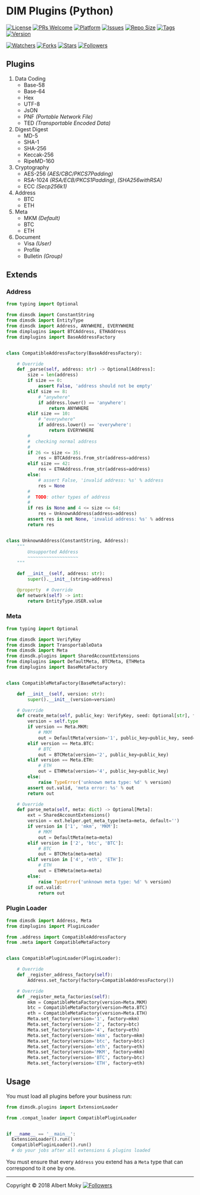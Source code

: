 # DIM Plugins (Python)

[![License](https://img.shields.io/github/license/dimchat/sdk-py)](https://github.com/dimchat/sdk-py/blob/master/LICENSE)
[![PRs Welcome](https://img.shields.io/badge/PRs-welcome-brightgreen.svg)](https://github.com/dimchat/sdk-py/pulls)
[![Platform](https://img.shields.io/badge/Platform-Python%203-brightgreen.svg)](https://github.com/dimchat/sdk-py/wiki)
[![Issues](https://img.shields.io/github/issues/dimchat/sdk-py)](https://github.com/dimchat/sdk-py/issues)
[![Repo Size](https://img.shields.io/github/repo-size/dimchat/sdk-py)](https://github.com/dimchat/sdk-py/archive/refs/heads/main.zip)
[![Tags](https://img.shields.io/github/tag/dimchat/sdk-py)](https://github.com/dimchat/sdk-py/tags)
[![Version](https://img.shields.io/pypi/v/dimplugins)](https://pypi.org/project/dimplugins)

[![Watchers](https://img.shields.io/github/watchers/dimchat/sdk-py)](https://github.com/dimchat/sdk-py/watchers)
[![Forks](https://img.shields.io/github/forks/dimchat/sdk-py)](https://github.com/dimchat/sdk-py/forks)
[![Stars](https://img.shields.io/github/stars/dimchat/sdk-py)](https://github.com/dimchat/sdk-py/stargazers)
[![Followers](https://img.shields.io/github/followers/dimchat)](https://github.com/orgs/dimchat/followers)

## Plugins

1. Data Coding
   * Base-58
   * Base-64
   * Hex
   * UTF-8
   * JsON
   * PNF _(Portable Network File)_
   * TED _(Transportable Encoded Data)_
2. Digest Digest
   * MD-5
   * SHA-1
   * SHA-256
   * Keccak-256
   * RipeMD-160
3. Cryptography
   * AES-256 _(AES/CBC/PKCS7Padding)_
   * RSA-1024 _(RSA/ECB/PKCS1Padding)_, _(SHA256withRSA)_
   * ECC _(Secp256k1)_
4. Address
   * BTC
   * ETH
5. Meta
   * MKM _(Default)_
   * BTC
   * ETH
6. Document
   * Visa _(User)_
   * Profile
   * Bulletin _(Group)_

## Extends

### Address

```python
from typing import Optional

from dimsdk import ConstantString
from dimsdk import EntityType
from dimsdk import Address, ANYWHERE, EVERYWHERE
from dimplugins import BTCAddress, ETHAddress
from dimplugins import BaseAddressFactory


class CompatibleAddressFactory(BaseAddressFactory):

    # Override
    def _parse(self, address: str) -> Optional[Address]:
        size = len(address)
        if size == 0:
            assert False, 'address should not be empty'
        elif size == 8:
            # "anywhere"
            if address.lower() == 'anywhere':
                return ANYWHERE
        elif size == 10:
            # "everywhere"
            if address.lower() == 'everywhere':
                return EVERYWHERE
        #
        #  checking normal address
        #
        if 26 <= size <= 35:
            res = BTCAddress.from_str(address=address)
        elif size == 42:
            res = ETHAddress.from_str(address=address)
        else:
            # assert False, 'invalid address: %s' % address
            res = None
        #
        #  TODO: other types of address
        #
        if res is None and 4 <= size <= 64:
            res = UnknownAddress(address=address)
        assert res is not None, 'invalid address: %s' % address
        return res


class UnknownAddress(ConstantString, Address):
    """
        Unsupported Address
        ~~~~~~~~~~~~~~~~~~~
    """

    def __init__(self, address: str):
        super().__init__(string=address)

    @property  # Override
    def network(self) -> int:
        return EntityType.USER.value
```

### Meta

```python
from typing import Optional

from dimsdk import VerifyKey
from dimsdk import TransportableData
from dimsdk import Meta
from dimsdk.plugins import SharedAccountExtensions
from dimplugins import DefaultMeta, BTCMeta, ETHMeta
from dimplugins import BaseMetaFactory


class CompatibleMetaFactory(BaseMetaFactory):

    def __init__(self, version: str):
        super().__init__(version=version)

    # Override
    def create_meta(self, public_key: VerifyKey, seed: Optional[str], fingerprint: Optional[TransportableData]) -> Meta:
        version = self.type
        if version == Meta.MKM:
            # MKM
            out = DefaultMeta(version='1', public_key=public_key, seed=seed, fingerprint=fingerprint)
        elif version == Meta.BTC:
            # BTC
            out = BTCMeta(version='2', public_key=public_key)
        elif version == Meta.ETH:
            # ETH
            out = ETHMeta(version='4', public_key=public_key)
        else:
            raise TypeError('unknown meta type: %d' % version)
        assert out.valid, 'meta error: %s' % out
        return out

    # Override
    def parse_meta(self, meta: dict) -> Optional[Meta]:
        ext = SharedAccountExtensions()
        version = ext.helper.get_meta_type(meta=meta, default='')
        if version in ['1', 'mkm', 'MKM']:
            # MKM
            out = DefaultMeta(meta=meta)
        elif version in ['2', 'btc', 'BTC']:
            # BTC
            out = BTCMeta(meta=meta)
        elif version in ['4', 'eth', 'ETH']:
            # ETH
            out = ETHMeta(meta=meta)
        else:
            raise TypeError('unknown meta type: %d' % version)
        if out.valid:
            return out
```

### Plugin Loader

```python
from dimsdk import Address, Meta
from dimplugins import PluginLoader

from .address import CompatibleAddressFactory
from .meta import CompatibleMetaFactory


class CompatiblePluginLoader(PluginLoader):

    # Override
    def _register_address_factory(self):
        Address.set_factory(factory=CompatibleAddressFactory())

    # Override
    def _register_meta_factories(self):
        mkm = CompatibleMetaFactory(version=Meta.MKM)
        btc = CompatibleMetaFactory(version=Meta.BTC)
        eth = CompatibleMetaFactory(version=Meta.ETH)
        Meta.set_factory(version='1', factory=mkm)
        Meta.set_factory(version='2', factory=btc)
        Meta.set_factory(version='4', factory=eth)
        Meta.set_factory(version='mkm', factory=mkm)
        Meta.set_factory(version='btc', factory=btc)
        Meta.set_factory(version='eth', factory=eth)
        Meta.set_factory(version='MKM', factory=mkm)
        Meta.set_factory(version='BTC', factory=btc)
        Meta.set_factory(version='ETH', factory=eth)
```

## Usage

You must load all plugins before your business run:

```python
from dimsdk.plugins import ExtensionLoader

from .compat_loader import CompatiblePluginLoader


if __name__ == '__main__':
  ExtensionLoader().run()
  CompatiblePluginLoader().run()
  # do your jobs after all extensions & plugins loaded
```

You must ensure that every ```Address``` you extend has a ```Meta``` type that can correspond to it one by one.

----

Copyright &copy; 2018 Albert Moky
[![Followers](https://img.shields.io/github/followers/moky)](https://github.com/moky?tab=followers)
